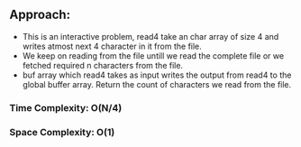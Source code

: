 ## Approach:
* This is an interactive problem, read4 take an char array of size 4 and writes atmost next 4 character in it from the file.
* We keep on reading from the file untill we read the complete file or we fetched required n characters from the file.
* buf array which read4 takes as input writes the output from read4 to the global buffer array. Return the count of characters we read from the file.
​
### Time Complexity: O(N/4)
### Space Complexity: O(1)